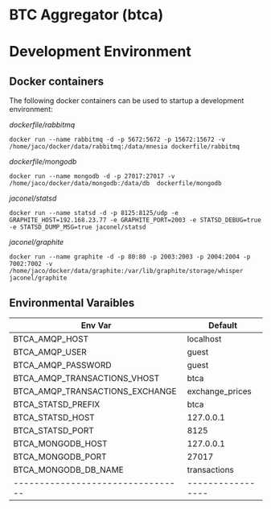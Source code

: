 # BTC Aggregator (btca)

# Development Environment

## Docker containers

The following docker containers can be used to startup a development environment:


*dockerfile/rabbitmq*
```
docker run --name rabbitmq -d -p 5672:5672 -p 15672:15672 -v /home/jaco/docker/data/rabbitmq:/data/mnesia dockerfile/rabbitmq
```

*dockerfile/mongodb*
```
docker run --name mongodb -d -p 27017:27017 -v /home/jaco/docker/data/mongodb:/data/db  dockerfile/mongodb
```

*jaconel/statsd*
```
docker run --name statsd -d -p 8125:8125/udp -e GRAPHITE_HOST=192.168.23.77 -e GRAPHITE_PORT=2003 -e STATSD_DEBUG=true -e STATSD_DUMP_MSG=true jaconel/statsd
```

*jaconel/graphite*
```
docker run --name graphite -d -p 80:80 -p 2003:2003 -p 2004:2004 -p 7002:7002 -v /home/jaco/docker/data/graphite:/var/lib/graphite/storage/whisper jaconel/graphite
```

## Environmental Varaibles

| Env Var                         | Default         |
|---------------------------------|-----------------|
| BTCA_AMQP_HOST                  | localhost       |
| BTCA_AMQP_USER                  | guest           |
| BTCA_AMQP_PASSWORD              | guest           |
| BTCA_AMQP_TRANSACTIONS_VHOST    | btca            |
| BTCA_AMQP_TRANSACTIONS_EXCHANGE | exchange_prices |
| BTCA_STATSD_PREFIX              | btca            |
| BTCA_STATSD_HOST                | 127.0.0.1       |
| BTCA_STATSD_PORT                | 8125            |
| BTCA_MONGODB_HOST               | 127.0.0.1       |
| BTCA_MONGODB_PORT               | 27017           |
| BTCA_MONGODB_DB_NAME            | transactions    | 
|---------------------------------|-----------------|